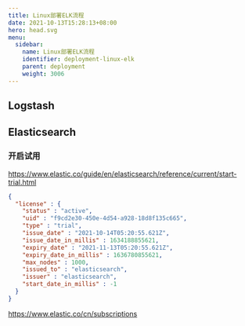 ```yaml
---
title: Linux部署ELK流程
date: 2021-10-13T15:28:13+08:00
hero: head.svg
menu:
  sidebar:
    name: Linux部署ELK流程
    identifier: deployment-linux-elk
    parent: deployment
    weight: 3006
---
```


## Logstash

## Elasticsearch

### 开启试用

https://www.elastic.co/guide/en/elasticsearch/reference/current/start-trial.html

```json
{
  "license" : {
    "status" : "active",
    "uid" : "f9cd2e30-450e-4d54-a928-18d8f135c665",
    "type" : "trial",
    "issue_date" : "2021-10-14T05:20:55.621Z",
    "issue_date_in_millis" : 1634188855621,
    "expiry_date" : "2021-11-13T05:20:55.621Z",
    "expiry_date_in_millis" : 1636780855621,
    "max_nodes" : 1000,
    "issued_to" : "elasticsearch",
    "issuer" : "elasticsearch",
    "start_date_in_millis" : -1
  }
}
```


https://www.elastic.co/cn/subscriptions
